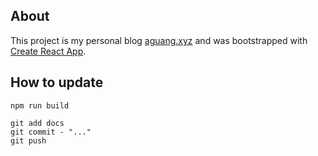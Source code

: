 ## About

This project is my personal blog [aguang.xyz](http://aguang.xyz/) and was bootstrapped with [Create React App](https://github.com/facebook/create-react-app).

## How to update

```
npm run build

git add docs
git commit - "..."
git push
```
